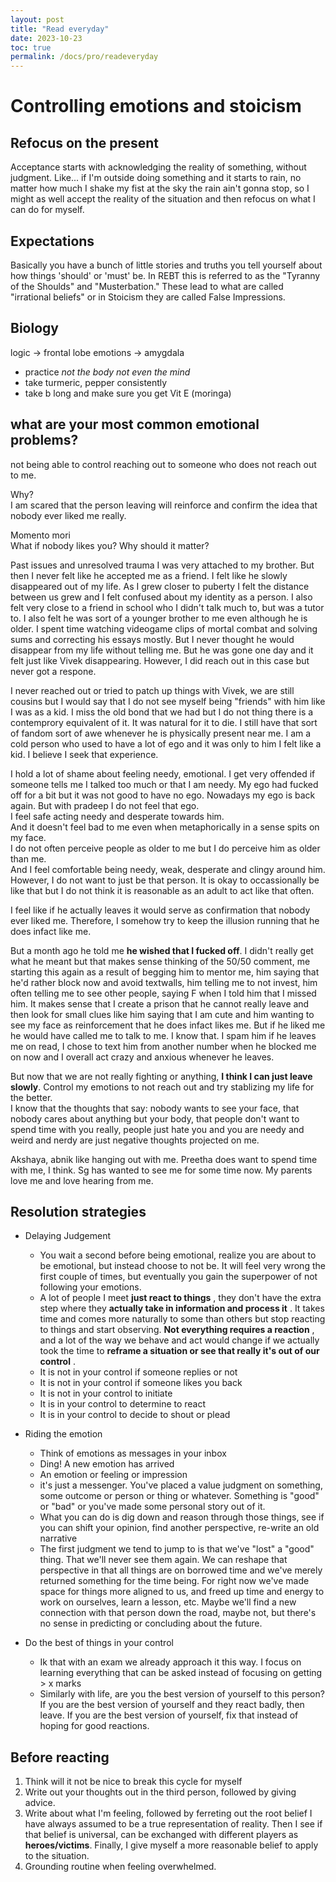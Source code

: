 ```yaml
---
layout: post
title: "Read everyday"
date: 2023-10-23
toc: true
permalink: /docs/pro/readeveryday
---
```


# Controlling emotions and stoicism 
## Refocus on the present
Acceptance starts with acknowledging the reality of something, without judgment. Like... if I'm outside doing something and it starts to rain, no matter how much I shake my fist at the sky the rain ain't gonna stop, so I might as well accept the reality of the situation and then refocus on what I can do for myself.

## Expectations
Basically you have a bunch of little stories and truths you tell yourself about how things 'should' or 'must' be. In REBT this is referred to as the "Tyranny of the Shoulds" and "Musterbation." These lead to what are called "irrational beliefs" or in Stoicism they are called False Impressions.

## Biology
logic -> frontal lobe
emotions -> amygdala
- practice *not the body not even the mind*
- take turmeric, pepper consistently
- take b long and make sure you get Vit E (moringa)

## what are your most common emotional problems?
not being able to control reaching out to someone who does not reach out to me. 

Why?  
I am scared that the person leaving will reinforce and confirm the idea that nobody ever liked me really. 

Momento mori   
What if nobody likes you? Why should it matter?

Past issues and unresolved trauma
I was very attached to my brother. But then I never felt like he accepted me as a friend. I felt like he slowly disappeared out of my life. As I grew closer to puberty I felt the distance between us grew and I felt confused about my identity as a person. I also felt very close to a friend in school who I didn't talk much to, but was a tutor to. I also felt he was sort of a younger brother to me even although he is older. I spent time watching videogame clips of mortal combat and solving sums and correcting his essays mostly. But I never thought he would disappear from my life without telling me. But he was gone one day and it felt just like Vivek disappearing. However, I did reach out in this case but never got a respone.

I never reached out or tried to patch up things with Vivek, we are still cousins but I would say that I do not see myself being "friends" with him like I was as a kid. I miss the old bond that we had but I do not thing there is a contemprory equivalent of it. It was natural for it to die. I still have that sort of fandom sort of awe whenever he is physically present near me. I am a cold person who used to have a lot of ego and it was only to him I felt like a kid. I believe I seek that experience. 

I hold a lot of shame about feeling needy, emotional. I get very offended if someone tells me I talked too much or that I am needy. My ego had fucked off for a bit but it was not good to have no ego. Nowadays my ego is back again. But with pradeep I do not feel that ego.   
I feel safe acting needy and desperate towards him.  
And it doesn't feel bad to me even when metaphorically in a sense spits on my face.   
I do not often perceive people as older to me but I do perceive him as older than me.  
And I feel comfortable being needy, weak, desperate and clingy around him.   
However, I do not want to just be that person. It is okay to occassionally be like that but I do not think it is reasonable as an adult to act like that often.  

I feel like if he actually leaves it would serve as confirmation that nobody ever liked me. Therefore, I somehow try to keep the illusion running that he does infact like me. 

But a month ago he told me **he wished that I fucked off**. I didn't really get what he meant but that makes sense thinking of the 50/50 comment, me starting this again as a result of begging him to mentor me, him saying that he'd rather block now and avoid textwalls, him telling me to not invest, him often telling me to see other people, saying F when I told him that I missed him. It makes sense that I create a prison that he cannot really leave and then look for small clues like him saying that I am cute and him wanting to see my face as reinforcement that he does infact likes me. But if he liked me he would have called me to talk to me. I know that. I spam him if he leaves me on read, I chose to text him from another number when he blocked me on now and I overall act crazy and anxious whenever he leaves. 

But now that we are not really fighting or anything, **I think I can just leave slowly**. 
Control my emotions to not reach out and try stablizing my life for the better.  
I know that the thoughts that say: nobody wants to see your face, that nobody cares about anything but your body, that people don't want to spend time with you really, people just hate you and you are needy and weird and nerdy are just negative thoughts projected on me.

Akshaya, abnik like hanging out with me. Preetha does want to spend time with me, I think. Sg has wanted to see me for some time now. My parents love me and love hearing from me.  

## Resolution strategies

- Delaying Judgement 
  - You wait a second before being emotional, realize you are about to be emotional, but instead choose to not be. It will feel very wrong the first couple of times, but eventually you gain the superpower of not following your emotions.
  - A lot of people I meet **just react to things** , they don't have the extra step where they **actually take in information and process it** . It takes time and comes more naturally to some than others but stop reacting to things and start observing. **Not everything requires a reaction** , and a lot of the way we behave and act would change if we actually took the time to **reframe a situation or see that really it's out of our control** .
  - It is not in your control if someone replies or not
  - It is not in your control if someone likes you back
  - It is not in your control to initiate
  - It is in your control to determine to react
  - It is in your control to decide to shout or plead

- Riding the emotion
  - Think of emotions as messages in your inbox
  - Ding! A new emotion has arrived
  - An emotion or feeling or impression
  -  it's just a messenger. You've placed a value judgment on something, some outcome or person or thing or whatever. Something is "good" or "bad" or you've made some personal story out of it.
  - What you can do is dig down and reason through those things, see if you can shift your opinion, find another perspective, re-write an old narrative
  - The first judgment we tend to jump to is that we've "lost" a "good" thing. That we'll never see them again. We can reshape that perspective in that all things are on borrowed time and we've merely returned something for the time being. For right now we've made space for things more aligned to us, and freed up time and energy to work on ourselves, learn a lesson, etc. Maybe we'll find a new connection with that person down the road, maybe not, but there's no sense in predicting or concluding about the future.

- Do the best of things in your control
  - Ik that with an exam we already approach it this way. I focus on learning everything that can be asked instead of focusing on getting > x marks
  - Similarly with life, are you the best version of yourself to this person? If you are the best version of yourself and they react badly, then leave. If you are the best version of yourself, fix that instead of hoping for good reactions.

## Before reacting
1. Think will it not be nice to break this cycle for myself
2. Write out your thoughts out in the third person, followed by giving advice.
3. Write about what I'm feeling, followed by ferreting out the root belief I have always assumed to be a true representation of reality. Then I see if that belief is universal, can be exchanged with different players as **heroes/victims**. Finally, I give myself a more reasonable belief to apply to the situation.
4. Grounding routine when feeling overwhelmed.
